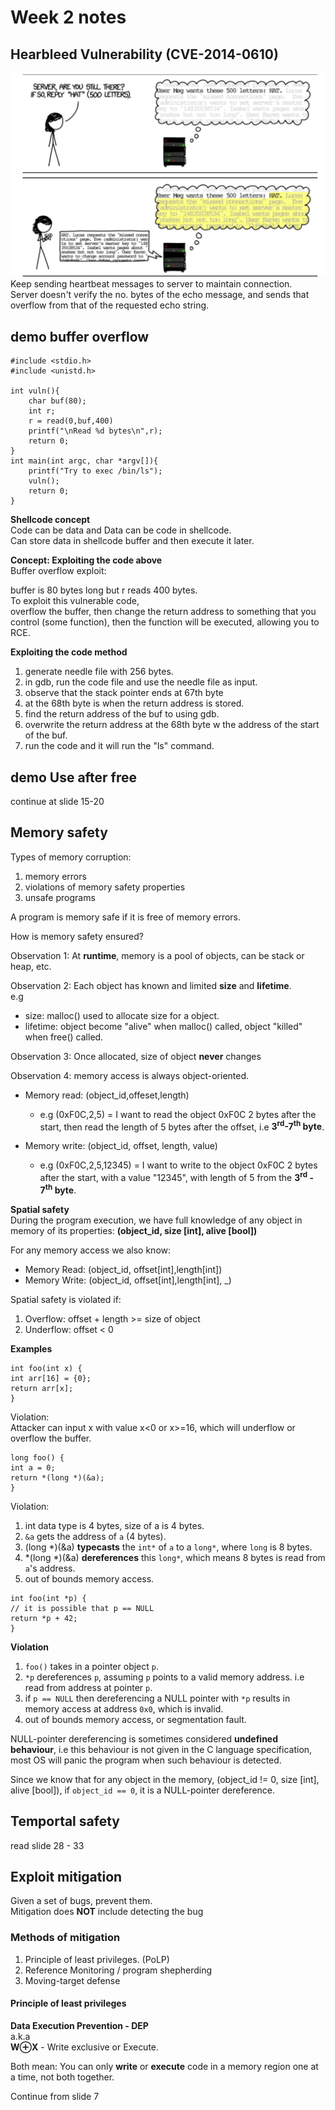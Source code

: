 # Week 2 notes

## Hearbleed Vulnerability (CVE-2014-0610)

![alt text](diagrams/heartbleed.png)
Keep sending heartbeat messages to server to maintain connection.  
Server doesn't verify the no. bytes of the echo message, and sends that overflow from that of the requested echo string.  

## demo buffer overflow

```
#include <stdio.h>
#include <unistd.h>

int vuln(){
    char buf(80);
    int r;
    r = read(0,buf,400)
    printf("\nRead %d bytes\n",r);
    return 0;
}
int main(int argc, char *argv[]){
    printf("Try to exec /bin/ls");
    vuln();
    return 0;
}
```

**Shellcode concept**  
Code can be data and Data can be code in shellcode.  
Can store data in shellcode buffer and then execute it later.

**Concept: Exploiting the code above**  
Buffer overflow exploit:  

buffer is 80 bytes long but r reads 400 bytes.  
To exploit this vulnerable code,  
overflow the buffer, then change the return address to something that you control (some function), then the function will be executed, allowing you to RCE.

**Exploiting the code method**  
1. generate needle file with 256 bytes.
2. in gdb, run the code file and use the needle file as input.
3. observe that the stack pointer ends at 67th byte
4. at the 68th byte is when the return address is stored.
5. find the return address of the buf to using gdb.
6. overwrite the return address at the 68th byte w the address of the start of the buf.
7. run the code and it will run the "ls" command.


## demo Use after free

continue at slide 15-20

## Memory safety

Types of memory corruption:
1. memory errors
2. violations of memory safety properties
3. unsafe programs

A program is memory safe if it is free of memory errors.  

How is memory safety ensured?

Observation 1: At **runtime**, memory is a pool of objects, can be stack or heap, etc.

Observation 2: Each object has known and limited **size** and **lifetime**.  
e.g 
- size: malloc() used to allocate size for a object.  
- lifetime: object become "alive" when malloc() called, object "killed" when free() called.

Observation 3: Once allocated, size of object **never** changes

Observation 4: memory access is always object-oriented.
- Memory read: (object_id,offeset,length)
    - e.g (0xF0C,2,5) = I want to read the object 0xF0C 2 bytes after the start, then read the length of 5 bytes after the offset, i.e **3<sup>rd</sup>-7<sup>th</sup> byte**.

- Memory write: (object_id, offset, length, value)
    - e.g (0xF0C,2,5,12345) = I want to write to the object 0xF0C 2 bytes after the start, with a value "12345", with length of 5 from the **3<sup>rd</sup> - 7<sup>th</sup> byte**.
 
**Spatial safety**  
During the program execution, we have full knowledge of any object in memory of its properties: **(object_id, size [int], alive [bool])**  

For any memory access we also know:
-  Memory Read: (object_id, offset[int],length[int])
- Memory Write: (object_id, offset[int],length[int], _)

Spatial safety is violated if:  
1. Overflow: offset + length >= size of object
2. Underflow: offset < 0 

**Examples**  
```
int foo(int x) {
int arr[16] = {0};
return arr[x];
}
```
Violation:  
Attacker can input x with value x<0 or x>=16, which will underflow or overflow the buffer.

```
long foo() {
int a = 0;
return *(long *)(&a);
}
```
Violation:  
1. int data type is 4 bytes, size of a is 4 bytes.
2. `&a` gets the address of `a` (4 bytes).
3. (long *)(&a) **typecasts** the `int*` of `a` to a `long*`, where `long` is 8 bytes.
4. *(long *)(&a) **dereferences** this `long*`, which means 8 bytes is read from `a`'s address.
5. out of bounds memory access.

```
int foo(int *p) {
// it is possible that p == NULL
return *p + 42;
}
```

**Violation**  
1. `foo()` takes in a pointer object `p`.
2. `*p` dereferences `p`, assuming `p` points to a valid memory address. i.e read from address at pointer `p`.
3. if `p == NULL` then dereferencing a NULL pointer with `*p` results in memory access at address `0x0`, which is invalid.
4. out of bounds memory access, or segmentation fault.

NULL-pointer dereferencing is sometimes considered **undefined behaviour**, i.e this behaviour is not given in the C language specification, most OS will panic the program when such behaviour is detected.

Since we know that for any object in the memory, (object_id != 0, size [int], alive [bool]), if `object_id == 0`, it is a NULL-pointer dereference.

## Temportal safety

read slide 28 - 33

## Exploit mitigation

Given a set of bugs, prevent them.  
Mitigation does **NOT** include detecting the bug

### Methods of mitigation
1. Principle of least privileges. (PoLP)
2. Reference Monitoring / program shepherding
3. Moving-target defense

#### Principle of least privileges  
**Data Execution Prevention - DEP**  
a.k.a  
**W⊕X** -  Write exclusive or Execute.

Both mean: You can only **write** or **execute** code in a memory region one at a time, not both together.

Continue from slide 7